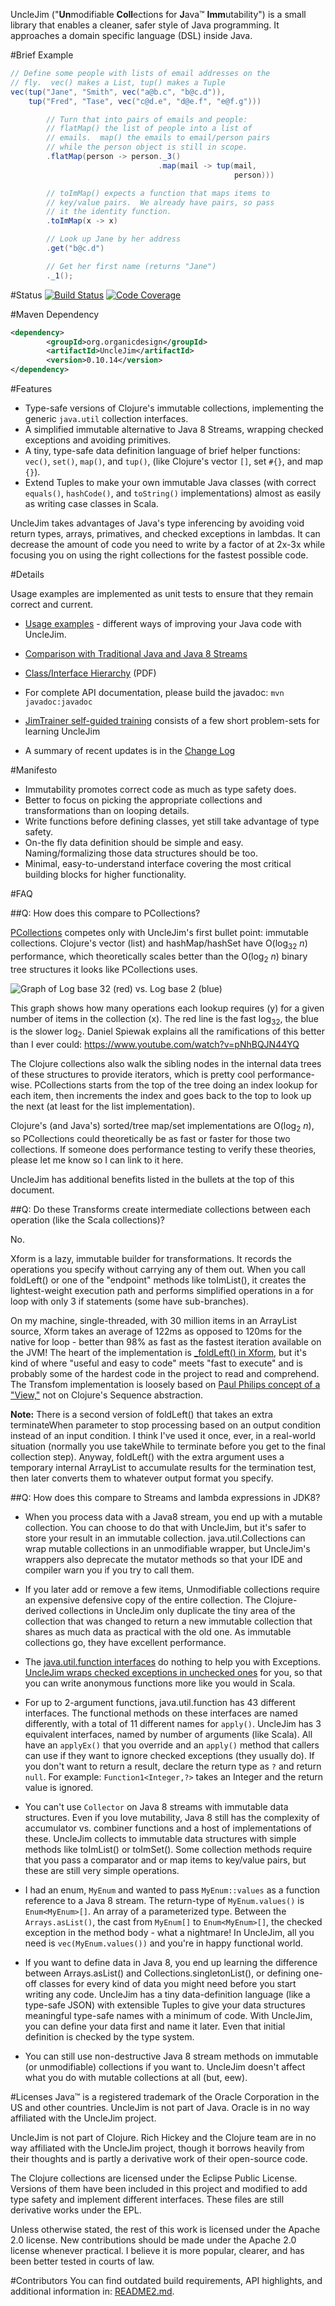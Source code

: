 UncleJim ("**Un**modifiable **Coll**ections for **J**ava™ **Imm**utability") is a small library that enables a cleaner, safer style of Java programming.  It approaches a domain specific language (DSL) inside Java.

#Brief Example
```java
// Define some people with lists of email addresses on the
// fly.  vec() makes a List, tup() makes a Tuple
vec(tup("Jane", "Smith", vec("a@b.c", "b@c.d")),
    tup("Fred", "Tase", vec("c@d.e", "d@e.f", "e@f.g")))

        // Turn that into pairs of emails and people:
        // flatMap() the list of people into a list of
        // emails.  map() the emails to email/person pairs
        // while the person object is still in scope.
        .flatMap(person -> person._3()
                                 .map(mail -> tup(mail,
                                                  person)))

        // toImMap() expects a function that maps items to
        // key/value pairs.  We already have pairs, so pass
        // it the identity function.
        .toImMap(x -> x)

        // Look up Jane by her address
        .get("b@c.d")

        // Get her first name (returns "Jane")
        ._1();
```

#Status
[![Build Status](https://travis-ci.org/GlenKPeterson/UncleJim.svg?branch=master)](https://travis-ci.org/GlenKPeterson/UncleJim)
[![Code Coverage](http://codecov.io/github/GlenKPeterson/UncleJim/coverage.svg?branch=master)](http://codecov.io/github/GlenKPeterson/UncleJim?branch=master)

#Maven Dependency
```xml
<dependency>
        <groupId>org.organicdesign</groupId>
        <artifactId>UncleJim</artifactId>
        <version>0.10.14</version>
</dependency>
```

#Features

* Type-safe versions of Clojure's immutable collections, implementing the generic `java.util` collection interfaces.
* A simplified immutable alternative to Java 8 Streams, wrapping checked exceptions and avoiding primitives.
* A tiny, type-safe data definition language of brief helper functions: `vec()`, `set()`, `map()`, and `tup()`, (like Clojure's vector `[]`, set `#{}`, and map `{}`).
* Extend Tuples to make your own immutable Java classes (with correct `equals()`, `hashCode()`, and `toString()` implementations) almost as easily as writing case classes in Scala.

UncleJim takes advantages of Java's type inferencing by avoiding void return types, arrays, primatives, and checked exceptions in lambdas.  It can decrease the amount of code you need to write by a factor of at 2x-3x while focusing you on using the right collections for the fastest possible code.

#Details

Usage examples are implemented as unit tests to ensure that they remain correct and current.

* [Usage examples](src/test/java/org/organicdesign/fp/UsageExampleTest.java#L34) - different ways of improving your Java code with UncleJim.

* [Comparison with Traditional Java and Java 8 Streams](src/test/java/org/organicdesign/fp/TradJavaStreamComparisonTest.java#L22)

* [Class/Interface Hierarchy](inheritanceHierarchy.pdf) (PDF)

* For complete API documentation, please build the javadoc: `mvn javadoc:javadoc`

* [JimTrainer self-guided training](https://github.com/GlenKPeterson/JimTrainer) consists of a few short problem-sets for learning UncleJim

* A summary of recent updates is in the [Change Log](changeLog.md)

#Manifesto

* Immutability promotes correct code as much as type safety does.
* Better to focus on picking the appropriate collections and transformations than on looping details.
* Write functions before defining classes, yet still take advantage of type safety.
* On-the fly data definition should be simple and easy.  Naming/formalizing those data structures should be too.
* Minimal, easy-to-understand interface covering the most critical building blocks for higher functionality.

#FAQ

##Q: How does this compare to PCollections?

[PCollections](http://pcollections.org/) competes only with UncleJim's first bullet point: immutable collections.
Clojure's vector (list) and hashMap/hashSet have O(log<sub>32</sub> *n*) performance, which theoretically scales better than the O(log<sub>2</sub> *n*) binary tree structures it looks like PCollections uses.

![Graph of Log base 32 (red) vs. Log base 2 (blue)](logBase2VsLogBase32.png)

This graph shows how many operations each lookup requires (y) for a given number of items in the collection (x).  The red line is the fast log<sub>32</sub>, the blue is the slower log<sub>2</sub>.
Daniel Spiewak explains all the ramifications of this better than I ever could: https://www.youtube.com/watch?v=pNhBQJN44YQ

The Clojure collections also walk the sibling nodes in the internal data trees of these structures to provide iterators, which is pretty cool performance-wise.
PCollections starts from the top of the tree doing an index lookup for each item, then increments the index and goes back to the top to look up the next (at least for the list implementation).

Clojure's (and Java's) sorted/tree map/set implementations are O(log<sub>2</sub> *n*), so PCollections could theoretically be as fast or faster for those two collections.
If someone does performance testing to verify these theories, please let me know so I can link to it here.

UncleJim has additional benefits listed in the bullets at the top of this document.

##Q: Do these Transforms create intermediate collections between each operation (like the Scala collections)?

No.

Xform is a lazy, immutable builder for transformations.
It records the operations you specify without carrying any of them out.
When you call foldLeft() or one of the "endpoint" methods like toImList(), it creates the lightest-weight execution path and performs simplified operations in a for loop with only 3 if statements (some have sub-branches).

On my machine, single-threaded, with 30 million items in an ArrayList source, Xform takes an average of 122ms as opposed to 120ms for the native for loop - better than 98% as fast as the fastest iteration available on the JVM!
The heart of the implementation is [_foldLeft() in Xform](src/main/java/org/organicdesign/fp/xform/Xform.java), but it's kind of where "useful and easy to code" meets "fast to execute" and is probably some of the hardest code in the project to read and comprehend.
The Transfom implementation is loosely based on [Paul Philips concept of a "View,"](https://www.youtube.com/watch?v=uiJycy6dFSQ&t=26m19s) not on Clojure's Sequence abstraction.

**Note:** There is a second version of foldLeft() that takes an extra terminateWhen parameter to stop processing based on an output condition instead of an input condition.
I think I've used it once, ever, in a real-world situation (normally you use takeWhile to terminate before you get to the final collection step).
Anyway, foldLeft() with the extra argument uses a temporary internal ArrayList to accumulate results for the termination test, then later converts them to whatever output format you specify.

##Q: How does this compare to Streams and lambda expressions in JDK8?

* When you process data with a Java8 stream, you end up with a mutable collection.
You can choose to do that with UncleJim, but it's safer to store your result in an immutable collection.
java.util.Collections can wrap mutable collections in an unmodifiable wrapper, but UncleJim's wrappers also deprecate the mutator methods so that your IDE and compiler warn you if you try to call them.

* If you later add or remove a few items, Unmodifiable collections require an expensive defensive copy of the entire collection.
The Clojure-derived collections in UncleJim only duplicate the tiny area of the collection that was changed
to return a new immutable collection that shares as much data as practical with the old one.
As immutable collections go, they have excellent performance.

* The [java.util.function interfaces](src/test/java/org/organicdesign/fp/TradJavaStreamComparisonTest.java#L258) do nothing to help you with Exceptions.
 [UncleJim wraps checked exceptions in unchecked ones](src/main/java/org/organicdesign/fp/function/Function1.java#L29) for you, so that you can write
 anonymous functions more like you would in Scala.

* For up to 2-argument functions, java.util.function has 43 different interfaces.
The functional methods on these interfaces are named differently, with a total of 11 different names for `apply()`.
UncleJim has 3 equivalent interfaces, named by number of arguments (like Scala).
All have an `applyEx()` that you override and an `apply()` method that callers can use if they want to ignore checked exceptions (they usually do).
If you don't want to return a result, declare the return type as `?` and return `null`.
For example: `Function1<Integer,?>` takes an Integer and the return value is ignored.

* You can't use `Collector` on Java 8 streams with immutable data structures.  Even if you love mutability, Java 8 still has the complexity of accumulator vs. combiner functions and a host of implementations of these.  UncleJim collects to immutable data structures with simple methods like toImList() or toImSet().  Some collection methods require that you pass a comparator and or map items to key/value pairs, but these are still very simple operations.

* I had an enum, `MyEnum` and wanted to pass `MyEnum::values` as a function reference to a Java 8 stream.  The return-type of `MyEnum.values()` is  `Enum<MyEnum>[]`.  An array of a parameterized type.  Between the `Arrays.asList()`, the cast from `MyEnum[]` to `Enum<MyEnum>[]`, the checked exception in the method body - what a nightmare!  In UncleJim, all you need is `vec(MyEnum.values())` and you're in happy functional world.

* If you want to define data in Java 8, you end up learning the difference between Arrays.asList() and Collections.singletonList(), or defining one-off classes for every kind of data you might need before you start writing any code. UncleJim has a tiny data-definition language (like a type-safe JSON) with extensible Tuples to give your data structures meaningful type-safe names with a minimum of code.  With UncleJim, you can define your data first and name it later.  Even that initial definition is checked by the type system.
 
* You can still use non-destructive Java 8 stream methods on immutable (or unmodifiable) collections if you want to.  UncleJim doesn't affect what you do with mutable collections at all (but, eew).

#Licenses
Java&trade; is a registered trademark of the Oracle Corporation in the US and other countries.
UncleJim is not part of Java.
Oracle is in no way affiliated with the UncleJim project.

UncleJim is not part of Clojure.
Rich Hickey and the Clojure team are in no way affiliated with the UncleJim project, though it borrows heavily from their thoughts and is partly a derivative work of their open-source code.

The Clojure collections are licensed under the Eclipse Public License.
Versions of them have been included in this project and modified to add type safety and implement different interfaces.
These files are still derivative works under the EPL.

Unless otherwise stated, the rest of this work is licensed under the Apache 2.0 license.
New contributions should be made under the Apache 2.0 license whenever practical.
I believe it is more popular, clearer, and has been better tested in courts of law.

#Contributors
You can find outdated build requirements, API highlights, and additional information in: [README2.md](README2.md).
